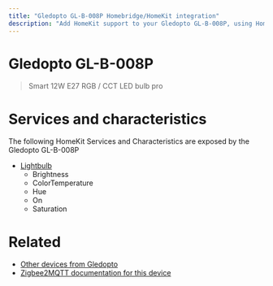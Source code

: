 ```yaml
---
title: "Gledopto GL-B-008P Homebridge/HomeKit integration"
description: "Add HomeKit support to your Gledopto GL-B-008P, using Homebridge, Zigbee2MQTT and homebridge-z2m."
---
```

<!---
This file has been GENERATED using src/docgen/docgen.ts
DO NOT EDIT THIS FILE MANUALLY!
-->
# Gledopto GL-B-008P
> Smart 12W E27 RGB / CCT LED bulb pro


# Services and characteristics
The following HomeKit Services and Characteristics are exposed by
the Gledopto GL-B-008P

* [Lightbulb](../../light.md)
  * Brightness
  * ColorTemperature
  * Hue
  * On
  * Saturation


# Related
* [Other devices from Gledopto](../index.md#gledopto)
* [Zigbee2MQTT documentation for this device](https://www.zigbee2mqtt.io/devices/GL-B-008P.html)